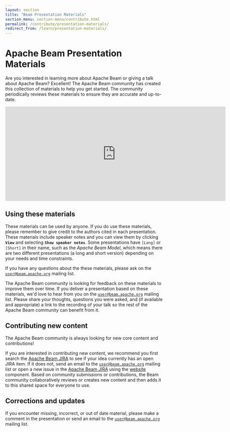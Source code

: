 ```yaml
---
layout: section
title: "Beam Presentation Materials"
section_menu: section-menu/contribute.html
permalink: /contribute/presentation-materials/
redirect_from: /learn/presentation-materials/
---
```


# Apache Beam Presentation Materials

Are you interested in learning more about Apache Beam or giving a talk about Apache Beam? Excellent! The Apache Beam community has created this collection of materials to help you get started. The community periodically reviews these materials to ensure they are accurate and up-to-date.

<div class="panel panel-default">
  <div class="panel-body">
    <iframe src="https://drive.google.com/embeddedfolderview?id=0B-IhJZh9Ab52a3JLVXFWMDltcHM#list" width="700" height="300" frameborder="0"></iframe>
  </div>
</div>

## Using these materials
These materials can be used by anyone. If you do use these materials, please remember to give credit to the authors cited in each presentation. These materials include speaker notes and you can view them by clicking **`View`** and selecting **`Show speaker notes`**. Some presentations have `[Long]` or `[Short]` in their name, such as the *Apache Beam Model*, which means there are two different presentations (a long and short version) depending on your needs and time constraints.

If you have any questions about the these materials, please ask on the [`user@beam.apache.org`](mailto:user@beam.apache.org) mailing list.

The Apache Beam community is looking for feedback on these materials to improve them over time. If you deliver a presentation based on these materials, we'd love to hear from you on the [`user@beam.apache.org`](mailto:user@beam.apache.org) mailing list. Please share your thoughts, questions you were asked, and (if available and appropriate) a link to the recording of your talk so the rest of the Apache Beam community can benefit from it.

## Contributing new content
The Apache Beam community is always looking for new core content and contributions!

If you are interested in contributing new content, we recommend you first search the [Apache Beam JIRA](https://issues.apache.org/jira/browse/BEAM) to see if your idea currently has an open JIRA item. If it does not, send an email to the [`user@beam.apache.org`](mailto:user@beam.apache.org) mailing list or open a new issue in the [Apache Beam JIRA](https://issues.apache.org/jira/browse/BEAM) using the [website](https://issues.apache.org/jira/issues/?jql=project%20%3D%20BEAM%20AND%20component%20%3D%20website) component. Based on community submissions or contributions, the Beam community collaboratively reviews or creates new content and then adds it to this shared space for everyone to use.

## Corrections and updates
If you encounter missing, incorrect, or out of date material, please make a comment in the presentation or send an email to the [`user@beam.apache.org`](mailto:user@beam.apache.org) mailing list.
